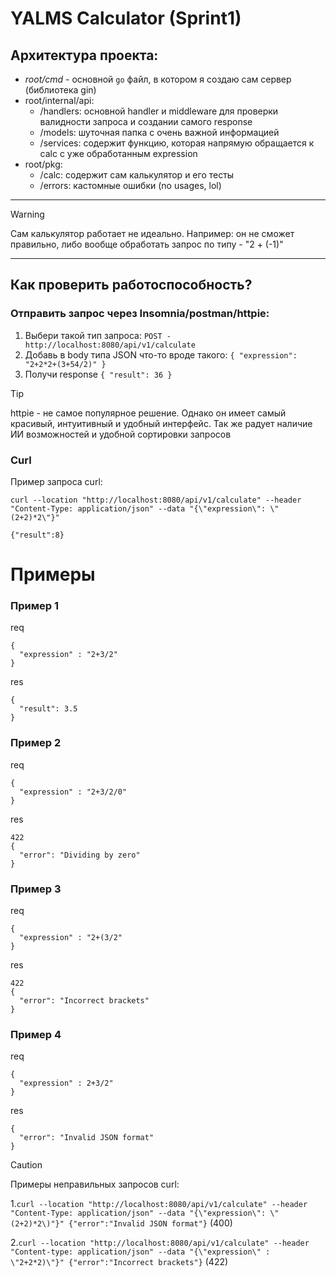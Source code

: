 # YALMS Calculator (Sprint1)

## Архитектура проекта:

- *root/cmd* - основной `go` файл, в котором я создаю сам сервер (библиотека gin) 
- root/internal/api:
	- /handlers: основной handler и middleware для проверки валидности запроса и создании самого response
	- /models: шуточная папка с очень важной информацией
	- /services: содержит функцию, которая напрямую обращается к calc с уже обработанным expression
- root/pkg:
	- /calc: содержит сам калькулятор и его тесты
	- /errors: кастомные ошибки (no usages, lol)

___

>[!WARNING]
>Сам калькулятор работает не идеально.
>Например: он не сможет правильно, либо вообще обработать запрос по типу - "2 + (-1)"
>

___

## Как проверить работоспособность? 


### Отправить запрос через Insomnia/postman/httpie:


1. Выбери такой тип запроса:
`POST - http://localhost:8080/api/v1/calculate`
2. Добавь в body типа JSON что-то вроде такого:
 `{
  "expression": "2+2*2+(3+54/2)"
}
`
3. Получи response `{
	"result": 36
}`

>[!TIP]
>httpie - не самое популярное решение. Однако он имеет самый красивый, интуитивный и  удобный интерфейс. Так же радует наличие ИИ возможностей и удобной сортировки запросов
>


### Curl
Пример запроса curl:
~~~shell
curl --location "http://localhost:8080/api/v1/calculate" --header "Content-Type: application/json" --data "{\"expression\": \"(2+2)*2\"}"

{"result":8}
~~~




# Примеры 


### Пример 1

req
~~~
{
  "expression" : "2+3/2"
}
~~~
res
~~~
{
  "result": 3.5
}
~~~

### Пример 2

req
~~~
{
  "expression" : "2+3/2/0"
}
~~~
res
~~~
422
{
  "error": "Dividing by zero"
}
~~~

### Пример 3

req
~~~
{
  "expression" : "2+(3/2"
}
~~~
res
~~~
422
{
  "error": "Incorrect brackets"
}
~~~

### Пример 4

req
~~~
{
  "expression" : 2+3/2"
}
~~~
res
~~~
{
  "error": "Invalid JSON format"
}
~~~



> [!CAUTION]
> Примеры неправильных запросов curl:
> 
> 1.`curl --location "http://localhost:8080/api/v1/calculate" --header "Content-Type: application/json" --data "{\"expression\": \"(2+2)*2\)"}"
{"error":"Invalid JSON format"}` (400)
> 
> 2.`curl --location "http://localhost:8080/api/v1/calculate" --header "Content-type: application/json" --data "{\"expression\" : \"2+2*2)\"}"
{"error":"Incorrect brackets"}` (422)
>



